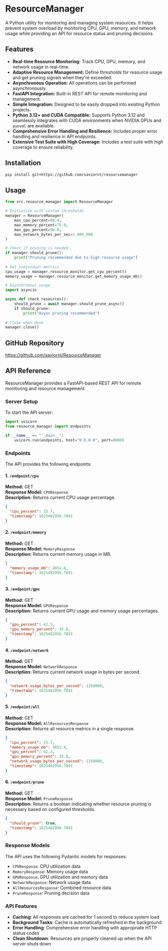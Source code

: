 # ResourceManager

A Python utility for monitoring and managing system resources. It helps prevent system overload by monitoring CPU, GPU, memory, and network usage while providing an API for resource status and pruning decisions.

## Features

* **Real-time Resource Monitoring:** Track CPU, GPU, memory, and network usage in real-time.
* **Adaptive Resource Management:** Define thresholds for resource usage and get pruning signals when they're exceeded.
* **Asynchronous Operation:** All operations can be performed asynchronously.
* **FastAPI Integration:** Built-in REST API for remote monitoring and management.
* **Simple Integration:** Designed to be easily dropped into existing Python projects.
* **Python 3.12+ and CUDA Compatible:** Supports Python 3.12 and seamlessly integrates with CUDA environments when NVIDIA GPUs and `pynvml` are available.
* **Comprehensive Error Handling and Resilience:** Includes proper error handling and resilience in API endpoints.
* **Extensive Test Suite with High Coverage:** Includes a test suite with high coverage to ensure reliability.

## Installation

```bash
pip install git+https://github.com/saviornt/resourcemanager
```

## Usage

```python
from src.resource_manager import ResourceManager

# Initialize with custom thresholds
manager = ResourceManager(
    max_cpu_percent=80.0,
    max_memory_percent=75.0,
    max_gpu_percent=90.0,
    max_network_bytes_per_sec=1_000_000
)

# Check if pruning is needed
if manager.should_prune():
    print("Pruning recommended due to high resource usage")
    
# Get individual metrics
cpu_usage = manager.resource_monitor.get_cpu_percent()
memory_usage = manager.resource_monitor.get_memory_usage_mb()

# Asynchronous usage
import asyncio

async def check_resources():
    should_prune = await manager.should_prune_async()
    if should_prune:
        print("Async pruning recommended")
        
# Close when done
manager.close()
```

## GitHub Repository

<https://github.com/saviornt/ResourceManager>

## API Reference

ResourceManager provides a FastAPI-based REST API for remote monitoring and resource management.

### Server Setup

To start the API server:

```python
import uvicorn
from resource_manager import endpoints

if __name__ == "__main__":
    uvicorn.run(endpoints, host="0.0.0.0", port=8000)
```

### Endpoints

The API provides the following endpoints:

#### 1. `/endpoint/cpu`

**Method:** GET  
**Response Model:** `CPUResponse`  
**Description:** Returns current CPU usage percentage.

```json
{
  "cpu_percent": 25.7,
  "timestamp": 1625482956.7891
}
```

#### 2. `/endpoint/memory`

**Method:** GET  
**Response Model:** `MemoryResponse`  
**Description:** Returns current memory usage in MB.

```json
{
  "memory_usage_mb": 4852.6,
  "timestamp": 1625482956.7891
}
```

#### 3. `/endpoint/gpu`

**Method:** GET  
**Response Model:** `GPUResponse`  
**Description:** Returns current GPU usage and memory usage percentages.

```json
{
  "gpu_percent": 42.3,
  "gpu_memory_percent": 35.8,
  "timestamp": 1625482956.7891
}
```

#### 4. `/endpoint/network`

**Method:** GET  
**Response Model:** `NetworkResponse`  
**Description:** Returns current network usage in bytes per second.

```json
{
  "network_usage_bytes_per_second": 1250000,
  "timestamp": 1625482956.7891
}
```

#### 5. `/endpoint/all`

**Method:** GET  
**Response Model:** `AllResourcesResponse`  
**Description:** Returns all resource metrics in a single response.

```json
{
  "cpu_percent": 25.7,
  "memory_usage_mb": 4852.6,
  "gpu_percent": 42.3,
  "gpu_memory_percent": 35.8,
  "network_usage_bytes_per_second": 1250000,
  "timestamp": 1625482956.7891
}
```

#### 6. `/endpoint/prune`

**Method:** GET  
**Response Model:** `PruneResponse`  
**Description:** Returns a boolean indicating whether resource pruning is necessary based on configured thresholds.

```json
{
  "should_prune": true,
  "timestamp": 1625482956.7891
}
```

### Response Models

The API uses the following Pydantic models for responses:

* `CPUResponse`: CPU utilization data
* `MemoryResponse`: Memory usage data
* `GPUResponse`: GPU utilization and memory data
* `NetworkResponse`: Network usage data
* `AllResourcesResponse`: Combined resource data
* `PruneResponse`: Pruning decision data

### API Features

* **Caching**: All responses are cached for 1 second to reduce system load
* **Background Tasks**: Cache is automatically refreshed in the background
* **Error Handling**: Comprehensive error handling with appropriate HTTP status codes
* **Clean Shutdown**: Resources are properly cleaned up when the API server shuts down
